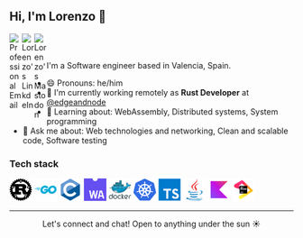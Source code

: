 ## Hi, I'm Lorenzo  👋

<a href="mailto:lnsdev@proton.me">
  <img align="left" alt="Professional Email" width="22px" src="https://cdn.jsdelivr.net/npm/simple-icons@v3/icons/gmail.svg" />
</a>
<a href="https://www.linkedin.com/in/lorenzodelgado/">
  <img align="left" alt="Lorenzo's LinkdeIn" width="22px" src="https://cdn.jsdelivr.net/npm/simple-icons@v3/icons/linkedin.svg" />
</a>
<a rel="me" href="https://fosstodon.org/@lnsd">
  <img align="left" alt="Lorenzo's Mastodon" width="22px" src="https://cdn.jsdelivr.net/npm/simple-icons@v3/icons/mastodon.svg" />
</a>
<br>
<br>

I'm a Software engineer based in Valencia, Spain.
<br>

- 😄 Pronouns: he/him
- 🏢 I'm currently working remotely as **Rust Developer** at [@edgeandnode](https://github.com/edgeandnode)
- 🌱 Learning about: WebAssembly, Distributed systems, System programming
- 💬 Ask me about: Web technologies and networking, Clean and scalable code, Software testing

### Tech stack

<p align="left">
<code><img src="https://github.com/devicons/devicon/blob/master/icons/rust/rust-original.svg" alt="Rust" width="40" height="40"/></code>
<code><img src="https://github.com/devicons/devicon/blob/master/icons/go/go-original-wordmark.svg" alt="Go" width="40" height="40"/></code>
<code><img src="https://github.com/devicons/devicon/blob/master/icons/c/c-original.svg" alt="C" width="40" height="40"/></code>
<code><img src="https://github.com/devicons/devicon/blob/master/icons/wasm/wasm-original.svg" alt="Webassembly" width="40" height="40"/></code>
<code><img src="https://github.com/devicons/devicon/blob/master/icons/docker/docker-original-wordmark.svg" alt="Docker" width="40" height="40"/></code>
<code><img src="https://github.com/devicons/devicon/blob/master/icons/kubernetes/kubernetes-plain.svg" alt="Kubernetes" width="40" height="40"/></code>
<code><img src="https://github.com/devicons/devicon/blob/master/icons/typescript/typescript-original.svg" alt="TypeScript" width="40" height="40"/></code>
<code><img src="https://github.com/devicons/devicon/blob/master/icons/java/java-original.svg" alt="Java" width="40" height="40"/></code>
<code><img src="https://github.com/devicons/devicon/blob/master/icons/kotlin/kotlin-original.svg" alt="Kotlin" width="40" height="40"/></code>
<code><img src="https://github.com/devicons/devicon/blob/master/icons/jetbrains/jetbrains-original.svg" alt="Jetbrains" width="40" height="40"/></code>
</p>

---

<p align="center">Let's connect and chat! Open to anything under the sun ☀️</p>
